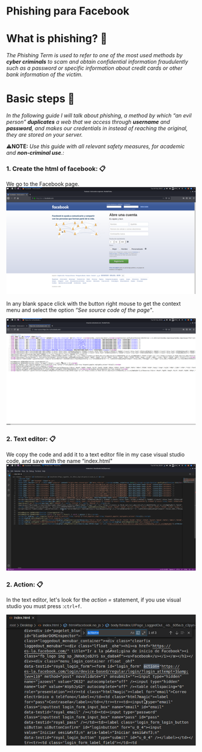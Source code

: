 # Phishing para Facebook

# What is phishing? 🤔
_The Phishing Term is used to refer to one of the most used methods by **cyber criminals** to scam and obtain confidential information fraudulently such as a password or specific information about credit cards or other bank information of the victim._

# Basic steps 📖
_In the following guide I will talk about phishing, a method by which “an evil person” **duplicates** a
web that we access through **username** and **password**, and makes our credentials in
instead of reaching the original, they are stored on your server._

⚠**NOTE:** _Use this guide with all relevant safety measures, for academic and **non-criminal use**.:_

### 1. Create the html of facebook: 📋

 We go to the Facebook page.
  ![Image](images/facebook.png)
  
 In any blank space click with the button right mouse to get the context menu and select the option _“See source code of the page"_.
 
 ![Image](images/codigoFuente.png)
 
### 2. Text editor: 📋
We copy the code and add it to a text editor file in my case visual studio code, and save with the name “index.html"
![Image](images/index.png)

### 2. Action: 📋
In the text editor, let's look for the _action =_ statement, if you use visual studio you must press :```ctrl+f```.

![Image](images/action.png)
